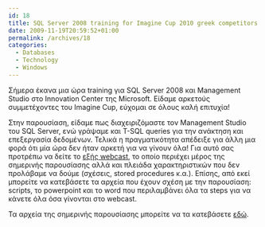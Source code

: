 ```yaml
---
id: 18
title: SQL Server 2008 training for Imagine Cup 2010 greek competitors
date: 2009-11-19T20:59:52+01:00
permalink: /archives/18
categories:
  - Databases
  - Technology
  - Windows
---
```

Σήμερα έκανα μια ώρα training για SQL Server 2008 και Management Studio στο Innovation Center της Microsoft. Είδαμε αρκετούς συμμετέχοντες του Imagine Cup, εύχομαι σε όλους καλή επιτυχία!

Στην παρουσίαση, είδαμε πως διαχειριζόμαστε τον Management Studio του SQL Server, ενώ γράψαμε και T-SQL queries για την ανάκτηση και επεξεργασία δεδομένων. Τελικά η πραγματικότητα απέδειξε για άλλη μια φορά ότι μία ώρα δεν ήταν αρκετή για να γίνουν όλα! Για αυτό σας προτρέπω να δείτε το [εξής webcast](/archives/315), το οποίο περιέχει μέρος της σημερινής παρουσίασης αλλά και πλειάδα χαρακτηριστικών που δεν προλάβαμε να δούμε (σχέσεις, stored procedures κ.α.). Επίσης, από εκεί μπορείτε να κατεβάσετε τα αρχεία που έχουν σχέση με την παρουσίαση: scripts, το powerpoint και το word που περιλαμβάνει όλα τα steps για να κάνετε όλα όσα γίνονται στο webcast.

Τα αρχεία της σημερινής παρουσίασης μπορείτε να τα κατεβάσετε <a href="/assets/posts/2009-11-19-sql-server-2008-training/SQL_Server_2008_Training_19-11-09.zip">εδώ</a>.